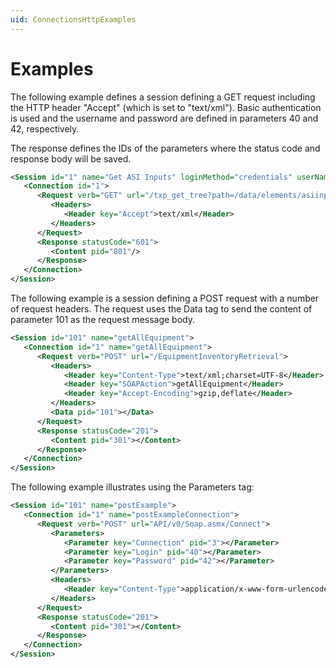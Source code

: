 ```yaml
---
uid: ConnectionsHttpExamples
---
```


# Examples

The following example defines a session defining a GET request including the HTTP header "Accept" (which is set to "text/xml"). Basic authentication is used and the username and password are defined in parameters 40 and 42, respectively.

The response defines the IDs of the parameters where the status code and response body will be saved.

```xml
<Session id="1" name="Get ASI Inputs" loginMethod="credentials" userName="40" password="42">
   <Connection id="1">
      <Request verb="GET" url="/txp_get_tree?path=/data/elements/asiinput_coll/">
         <Headers>
            <Header key="Accept">text/xml</Header>
         </Headers>
      </Request>
      <Response statusCode="601">
         <Content pid="801"/>
      </Response>
   </Connection>
</Session>
```

The following example is a session defining a POST request with a number of request headers. The request uses the Data tag to send the content of parameter 101 as the request message body.

```xml
<Session id="101" name="getAllEquipment">
   <Connection id="1" name="getAllEquipment">
      <Request verb="POST" url="/EquipmentInventoryRetrieval">
         <Headers>
            <Header key="Content-Type">text/xml;charset=UTF-8</Header>
            <Header key="SOAPAction">getAllEquipment</Header>
            <Header key="Accept-Encoding">gzip,deflate</Header>
         </Headers>
         <Data pid="101"></Data>
      </Request>
      <Response statusCode="201">
         <Content pid="301"></Content>
      </Response>
   </Connection>
</Session>
```

The following example illustrates using the Parameters tag:

```xml
<Session id="101" name="postExample">
   <Connection id="1" name="postExampleConnection">
      <Request verb="POST" url="API/v0/Soap.asmx/Connect">
         <Parameters>
            <Parameter key="Connection" pid="3"></Parameter>
            <Parameter key="Login" pid="40"></Parameter>
            <Parameter key="Password" pid="42"></Parameter>
         </Parameters>
         <Headers>
            <Header key="Content-Type">application/x-www-form-urlencoded</Header>
         </Headers>
      </Request>
      <Response statusCode="201">
         <Content pid="301"></Content>
      </Response>
   </Connection>
</Session>
```
